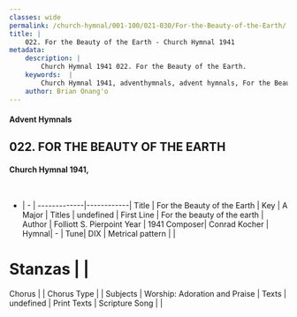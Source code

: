 ```yaml
---
classes: wide
permalink: /church-hymnal/001-100/021-030/For-the-Beauty-of-the-Earth/
title: |
    022. For the Beauty of the Earth - Church Hymnal 1941
metadata:
    description: |
        Church Hymnal 1941 022. For the Beauty of the Earth. 
    keywords:  |
        Church Hymnal 1941, adventhymnals, advent hymnals, For the Beauty of the Earth, For the beauty of the earth. 
    author: Brian Onang'o
---
```


#### Advent Hymnals
## 022. FOR THE BEAUTY OF THE EARTH
####  Church Hymnal 1941,

```txt
 

```

- |   -  |
-------------|------------|
Title | For the Beauty of the Earth |
Key | A Major |
Titles | undefined |
First Line | For the beauty of the earth |
Author | Folliott S. Pierpoint
Year | 1941
Composer| Conrad Kocher |
Hymnal|  - |
Tune| DIX |
Metrical pattern | |
# Stanzas |  |
Chorus |  |
Chorus Type |  |
Subjects | Worship: Adoration and Praise |
Texts | undefined |
Print Texts | 
Scripture Song |  |
    
